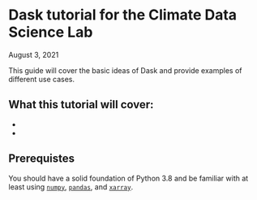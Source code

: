 # Dask tutorial for the Climate Data Science Lab 

August 3, 2021

This guide will cover the basic ideas of Dask and provide examples of different use cases. 

## What this tutorial will cover:

- 
- 


## Prerequistes

You should have a solid foundation of Python 3.8 and be familiar with at least using [`numpy`](https://numpy.org/), [`pandas`](https://pandas.pydata.org/), and [`xarray`](http://xarray.pydata.org/en/stable/). 